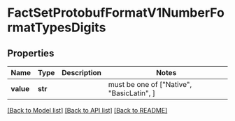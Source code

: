 # FactSetProtobufFormatV1NumberFormatTypesDigits


## Properties
Name | Type | Description | Notes
------------ | ------------- | ------------- | -------------
**value** | **str** |  |  must be one of ["Native", "BasicLatin", ]

[[Back to Model list]](../README.md#documentation-for-models) [[Back to API list]](../README.md#documentation-for-api-endpoints) [[Back to README]](../README.md)


